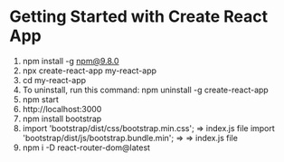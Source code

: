 # Getting Started with Create React App

1. npm install -g npm@9.8.0
2. npx create-react-app my-react-app
3. cd my-react-app 
4. To uninstall, run this command: npm uninstall -g create-react-app
5. npm start
6. http://localhost:3000
7. npm install bootstrap
8. import 'bootstrap/dist/css/bootstrap.min.css';  => index.js file 
   import 'bootstrap/dist/js/bootstrap.bundle.min'; => => index.js file
9. npm i -D react-router-dom@latest

